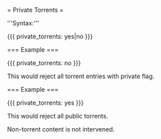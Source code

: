 = Private Torrents =

'''Syntax:'''

{{{
private_torrents: yes|no
}}}

=== Example ===

{{{
private_torrents: no
}}}

This would reject all torrent entries with private flag.

=== Example ===

{{{
private_torrents: yes
}}}

This would reject all public torrents.

Non-torrent content is not intervened.